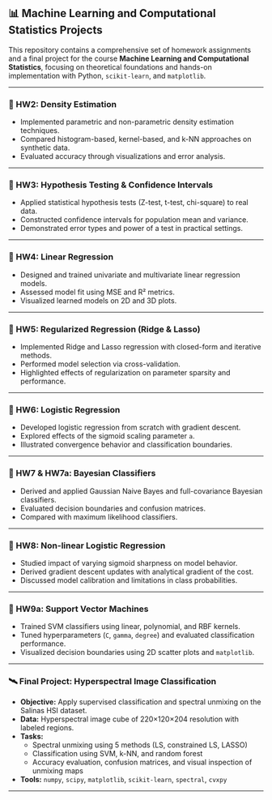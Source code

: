 ## 📊 Machine Learning and Computational Statistics Projects

This repository contains a comprehensive set of homework assignments and a final project for the course **Machine Learning and Computational Statistics**, focusing on theoretical foundations and hands-on implementation with Python, `scikit-learn`, and `matplotlib`.

---

### 📁 HW2: Density Estimation

- Implemented parametric and non-parametric density estimation techniques.
- Compared histogram-based, kernel-based, and k-NN approaches on synthetic data.
- Evaluated accuracy through visualizations and error analysis.

---

### 📁 HW3: Hypothesis Testing & Confidence Intervals

- Applied statistical hypothesis tests (Z-test, t-test, chi-square) to real data.
- Constructed confidence intervals for population mean and variance.
- Demonstrated error types and power of a test in practical settings.

---

### 📁 HW4: Linear Regression

- Designed and trained univariate and multivariate linear regression models.
- Assessed model fit using MSE and R² metrics.
- Visualized learned models on 2D and 3D plots.

---

### 📁 HW5: Regularized Regression (Ridge & Lasso)

- Implemented Ridge and Lasso regression with closed-form and iterative methods.
- Performed model selection via cross-validation.
- Highlighted effects of regularization on parameter sparsity and performance.

---

### 📁 HW6: Logistic Regression

- Developed logistic regression from scratch with gradient descent.
- Explored effects of the sigmoid scaling parameter `a`.
- Illustrated convergence behavior and classification boundaries.

---

### 📁 HW7 & HW7a: Bayesian Classifiers

- Derived and applied Gaussian Naive Bayes and full-covariance Bayesian classifiers.
- Evaluated decision boundaries and confusion matrices.
- Compared with maximum likelihood classifiers.

---

### 📁 HW8: Non-linear Logistic Regression

- Studied impact of varying sigmoid sharpness on model behavior.
- Derived gradient descent updates with analytical gradient of the cost.
- Discussed model calibration and limitations in class probabilities.

---

### 📁 HW9a: Support Vector Machines

- Trained SVM classifiers using linear, polynomial, and RBF kernels.
- Tuned hyperparameters (`C`, `gamma`, `degree`) and evaluated classification performance.
- Visualized decision boundaries using 2D scatter plots and `matplotlib`.

---

### 🛰️ Final Project: Hyperspectral Image Classification

- **Objective:** Apply supervised classification and spectral unmixing on the Salinas HSI dataset.
- **Data:** Hyperspectral image cube of 220×120×204 resolution with labeled regions.
- **Tasks:**
  - Spectral unmixing using 5 methods (LS, constrained LS, LASSO)
  - Classification using SVM, k-NN, and random forest
  - Accuracy evaluation, confusion matrices, and visual inspection of unmixing maps
- **Tools:** `numpy`, `scipy`, `matplotlib`, `scikit-learn`, `spectral`, `cvxpy`

---
